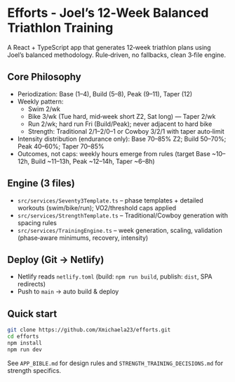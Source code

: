# Efforts - Joel’s 12‑Week Balanced Triathlon Training

A React + TypeScript app that generates 12‑week triathlon plans using Joel’s balanced methodology. Rule‑driven, no fallbacks, clean 3‑file engine.

## Core Philosophy
- Periodization: Base (1–4), Build (5–8), Peak (9–11), Taper (12)
- Weekly pattern:
  - Swim 2/wk
  - Bike 3/wk (Tue hard, mid‑week short Z2, Sat long) — Taper 2/wk
  - Run 2/wk; hard run Fri (Build/Peak); never adjacent to hard bike
  - Strength: Traditional 2/1–2/0–1 or Cowboy 3/2/1 with taper auto‑limit
- Intensity distribution (endurance only): Base 70–85% Z2; Build 50–70%; Peak 40–60%; Taper 70–85%
- Outcomes, not caps: weekly hours emerge from rules (target Base ~10–12h, Build ~11–13h, Peak ~12–14h, Taper ~6–8h)

## Engine (3 files)
- `src/services/Seventy3Template.ts` – phase templates + detailed workouts (swim/bike/run); VO2/threshold caps applied
- `src/services/StrengthTemplate.ts` – Traditional/Cowboy generation with spacing rules
- `src/services/TrainingEngine.ts` – week generation, scaling, validation (phase‑aware minimums, recovery, intensity)

## Deploy (Git → Netlify)
- Netlify reads `netlify.toml` (build: `npm run build`, publish: `dist`, SPA redirects)
- Push to `main` → auto build & deploy

## Quick start
```bash
git clone https://github.com/Xmichaela23/efforts.git
cd efforts
npm install
npm run dev
```

See `APP_BIBLE.md` for design rules and `STRENGTH_TRAINING_DECISIONS.md` for strength specifics. 